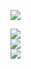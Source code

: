 <div align="center">

</div>

<div align="left">

[![](https://visitcount.itsvg.in/api?id=miiiwdy&icon=8&color=2)](https://visitcount.itsvg.in)

</div>

![](https://github-readme-stats.vercel.app/api?username=miiiwdy&theme=vue-dark&show_icons=true&hide_border=true&count_private=true)<br/>
![](https://github-readme-streak-stats.herokuapp.com/?user=miiiwdy&theme=vue-dark&hide_border=true)<br/>
![](https://github-readme-stats.vercel.app/api/top-langs/?username=miiiwdy&theme=vue-dark&show_icons=true&hide_border=true&layout=compact)<br/>
